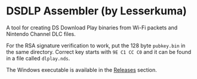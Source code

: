 # DSDLP Assembler (by Lesserkuma)
A tool for creating DS Download Play binaries from Wi-Fi packets and Nintendo Channel DLC files.

For the RSA signature verification to work, put the 128 byte `pubkey.bin` in the same directory. Correct key starts with `9E C1 CC C0` and it can be found in a file called `dlplay.nds`.

The Windows executable is available in the [Releases](https://github.com/lesserkuma/DSDLP_Assembler/releases) section.
